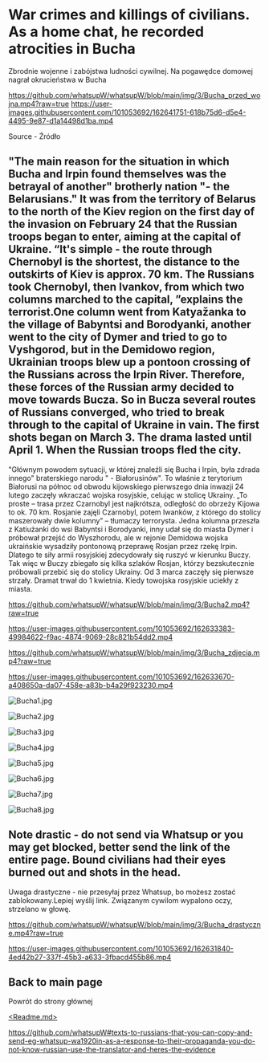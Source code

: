 # War crimes and killings of civilians. As a home chat, he recorded atrocities in Bucha
Zbrodnie wojenne i zabójstwa ludności cywilnej. Na pogawędce domowej nagrał okrucieństwa w Bucha

https://github.com/whatsupW/whatsupW/blob/main/img/3/Bucha_przed_wojna.mp4?raw=true
https://user-images.githubusercontent.com/101053692/162641751-618b75d6-d5e4-4495-9e87-d1a14498d1ba.mp4

Source - Źródło
[<BBC Bucha>](<https://www.bbc.com/ukrainian/features-60980624/>)
[<BBC Bucha>](<https://www.bbc.com/ukrainian/features-60747432/>)
  
## "The main reason for the situation in which Bucha and Irpin found themselves was the betrayal of another" brotherly nation "- the Belarusians." It was from the territory of Belarus to the north of the Kiev region on the first day of the invasion on February 24 that the Russian troops began to enter, aiming at the capital of Ukraine. “It's simple - the route through Chernobyl is the shortest, the distance to the outskirts of Kiev is approx. 70 km. The Russians took Chernobyl, then Ivankov, from which two columns marched to the capital, ”explains the terrorist.One column went from Katyažanka to the village of Babyntsi and Borodyanki, another went to the city of Dymer and tried to go to Vyshgorod, but in the Demidowo region, Ukrainian troops blew up a pontoon crossing of the Russians across the Irpin River. Therefore, these forces of the Russian army decided to move towards Bucza. So in Bucza several routes of Russians converged, who tried to break through to the capital of Ukraine in vain. The first shots began on March 3. The drama lasted until April 1. When the Russian troops fled the city.
  
 "Głównym powodem sytuacji, w której znaleźli się Bucha i Irpin, była zdrada innego" braterskiego narodu " - Białorusinów". To właśnie z terytorium Białorusi na północ od obwodu kijowskiego pierwszego dnia inwazji 24 lutego zaczęły wkraczać wojska rosyjskie, celując w stolicę Ukrainy. „To proste – trasa przez Czarnobyl jest najkrótsza, odległość do obrzeży Kijowa to ok. 70 km. Rosjanie zajęli Czarnobyl, potem Iwanków, z którego do stolicy maszerowały dwie kolumny” – tłumaczy terrorysta.
Jedna kolumna przeszła z Katiużanki do wsi Babyntsi i Borodyanki, inny udał się do miasta Dymer i próbował przejść do Wyszhorodu, ale w rejonie Demidowa wojska ukraińskie wysadziły pontonową przeprawę Rosjan przez rzekę Irpin. Dlatego te siły armii rosyjskiej zdecydowały się ruszyć w kierunku Buczy. Tak więc w Buczy zbiegało się kilka szlaków Rosjan, którzy bezskutecznie próbowali przebić się do stolicy Ukrainy.
  Od 3 marca zaczęły się pierwsze strzały. Dramat trwał do 1 kwietnia. Kiedy towojska rosyjskie uciekły z miasta.

https://github.com/whatsupW/whatsupW/blob/main/img/3/Bucha2.mp4?raw=true

https://user-images.githubusercontent.com/101053692/162633383-49984622-f9ac-4874-9069-28c821b54dd2.mp4


https://github.com/whatsupW/whatsupW/blob/main/img/3/Bucha_zdjecia.mp4?raw=true

https://user-images.githubusercontent.com/101053692/162633670-a408650a-da07-458e-a83b-b4a29f923230.mp4

![Bucha1.jpg](https://github.com/whatsupW/whatsupW/blob/main/img/3/Bucha1.jpg?raw=true)

![Bucha2.jpg](https://github.com/whatsupW/whatsupW/blob/main/img/3/Bucha2.jpg?raw=true)
  
  ![Bucha3.jpg](https://github.com/whatsupW/whatsupW/blob/main/img/3/Bucha3.jpg?raw=true)
  
  ![Bucha4.jpg](https://github.com/whatsupW/whatsupW/blob/main/img/3/Bucha4.jpg?raw=true)
  
  ![Bucha5.jpg](https://github.com/whatsupW/whatsupW/blob/main/img/3/Bucha5.jpg?raw=true)
  
  ![Bucha6.jpg](https://github.com/whatsupW/whatsupW/blob/main/img/3/Bucha6.jpg?raw=true)
  
  ![Bucha7.jpg](https://github.com/whatsupW/whatsupW/blob/main/img/3/Bucha7.jpg?raw=true)
  
  ![Bucha8.jpg](https://github.com/whatsupW/whatsupW/blob/main/img/3/Bucha8.jpg?raw=true)
  
  
  
  
  

## Note drastic - do not send via Whatsup or you may get blocked, better send the link of the entire page. Bound civilians had their eyes burned out and shots in the head.
Uwaga drastyczne - nie przesyłaj przez Whatsup, bo możesz zostać zablokowany.Lepiej wyślij link.  Związanym cywilom wypalono oczy, strzelano w głowę.

https://github.com/whatsupW/whatsupW/blob/main/img/3/Bucha_drastyczne.mp4?raw=true

https://user-images.githubusercontent.com/101053692/162631840-4ed42b27-337f-45b3-a633-3fbacd455b86.mp4
  
## Back to main page
Powrót do strony głównej

[<Readme.md>](<https://github.com/whatsupW/whatsupW/blob/main/README.md#texts-to-russians-that-you-can-copy-and-send-eg-whatsup-wa1920in-as-a-response-to-their-propaganda-you-do-not-know-russian-use-the-translator-and-heres-the-evidence>)

https://github.com/whatsupW#texts-to-russians-that-you-can-copy-and-send-eg-whatsup-wa1920in-as-a-response-to-their-propaganda-you-do-not-know-russian-use-the-translator-and-heres-the-evidence
